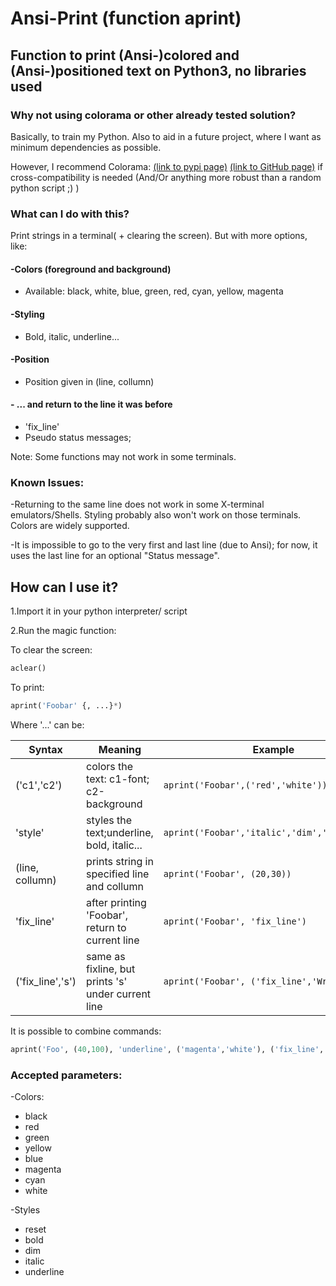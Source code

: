# Ansi-Print (function aprint)
## Function to print (Ansi-)colored and (Ansi-)positioned text on Python3, no libraries used

### Why not using colorama or other already tested solution?
Basically, to train my Python. Also to aid in a future project, where I want as minimum dependencies as possible.

However, I recommend Colorama: [(link to pypi page)](https://pypi.python.org/pypi/colorama)   [(link to GitHub page)](https://github.com/tartley/colorama) if cross-compatibility is needed
(And/Or anything more robust than a random python script ;) )

### What can I do with this?

Print strings in a terminal( + clearing the screen). But with more options, like:

#### -Colors (foreground and background)
  * Available: black, white, blue, green, red, cyan, yellow, magenta

#### -Styling
  * Bold, italic, underline...

#### -Position
  * Position given in (line, collumn)

#### - ... and return to the line it was before
  * 'fix_line'
  *  Pseudo status messages;

Note: Some functions may not work in some terminals.

### Known Issues:
-Returning to the same line does not work in some X-terminal emulators/Shells. Styling probably also won't work on those terminals. Colors are widely supported.

-It is impossible to go to the very first and last line (due to Ansi); for now, it uses the last line for an optional "Status message".

## How can I use it?

1.Import it in your python interpreter/ script

2.Run the magic function:

To clear the screen:
```python
aclear()
```

To print:
```python
aprint('Foobar' {, ...}*)
```

Where '...' can be:

|Syntax            |Meaning                                            |Example                                      |
|------------------|---------------------------------------------------|---------------------------------------------|
|('c1','c2')       |colors the text: c1-font; c2-background            |`aprint('Foobar',('red','white'))           `|
|'style'           |styles the text;underline, bold, italic...         |`aprint('Foobar','italic','dim','underline')`|
|(line, collumn)   |prints string in specified line and collumn        |`aprint('Foobar', (20,30))                  `|
|'fix_line'        |after printing 'Foobar', return to current line    |`aprint('Foobar', 'fix_line')               `|
|('fix_line','s')  |same as fixline, but prints 's' under current line |`aprint('Foobar', ('fix_line','Written'))   `|

It is possible to combine commands:

```python
aprint('Foo', (40,100), 'underline', ('magenta','white'), ('fix_line','Bar') ,'bold')
```

### Accepted parameters:

-Colors:

  * black
  * red
  * green
  * yellow
  * blue
  * magenta
  * cyan
  * white

-Styles

  * reset
  * bold
  * dim
  * italic
  * underline
